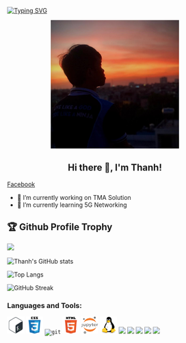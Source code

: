 


[![Typing SVG](https://readme-typing-svg.herokuapp.com?multiline=true&width=500&lines=Embedded+Developer.++++++++++)](https://git.io/typing-svg)

<p align="center">
  <img width="300" height = "300" src="https://github.com/vanthanhnguyen99/vanthanhnguyen99/blob/main/avatar.jpg" />
</p>  
<h2 align="center">Hi there 👋, I'm Thanh!</h2>



<a href="https://fb.com/vanthanhnguyen1999" target="blank">Facebook</a>

- 🔭 I’m currently working on TMA Solution
- 🌱 I’m currently learning 5G Networking

<h2>🏆 Github Profile Trophy</h2>
<img width=800 src="https://github-profile-trophy.vercel.app/?username=vanthanhnguyen99&column=9&theme=gruvbox&no-frame=true"/>

![Thanh's GitHub stats](https://github-readme-stats.vercel.app/api?username=vanthanhnguyen99&show_icons=true&theme=tokyonight)


![Top Langs](https://github-readme-stats.vercel.app/api/top-langs/?username=vanthanhnguyen99&layout=compact&theme=tokyonight)

![GitHub Streak](https://github-readme-streak-stats.herokuapp.com?user=vanthanhnguyen99&theme=neon-palenight&hide_border=true)

<h3 align="left">Languages and Tools:</h3>
<code><img src="https://raw.githubusercontent.com/devicons/devicon/master/icons/bash/bash-original.svg" alt="bash" width="40" height="40"/></code>
<code><img src="https://raw.githubusercontent.com/devicons/devicon/master/icons/css3/css3-original-wordmark.svg" alt="css3" width="40" height="40"/></code>
<code><img src="https://www.vectorlogo.zone/logos/git-scm/git-scm-icon.svg" alt="git" width="40" height="40"/></code>
<code><img src="https://raw.githubusercontent.com/devicons/devicon/master/icons/html5/html5-original-wordmark.svg" alt="html5" width="40" height="40"/></code>
<code><img src="https://raw.githubusercontent.com/devicons/devicon/master/icons/jupyter/jupyter-original-wordmark.svg" alt="Jupyter" width="40" height="40"/></code>
<code><img src="https://raw.githubusercontent.com/devicons/devicon/master/icons/linux/linux-original.svg" alt="linux" width="40" height="40"/></code>
<code><img height="40" src="https://raw.githubusercontent.com/shinokada/shinokada/master/assets/python.png"></code>
<code><img height="40" src="https://raw.githubusercontent.com/shinokada/shinokada/master/assets/javascript.png"></code>
<code><img height="40" src="https://raw.githubusercontent.com/shinokada/shinokada/master/assets/php.png"></code>
<code><img height="40" src="https://raw.githubusercontent.com/shinokada/shinokada/master/assets/visual-studio-code.png"></code>
<code><img height="40" src="https://raw.githubusercontent.com/shinokada/shinokada/master/assets/vim.png"></code>  

